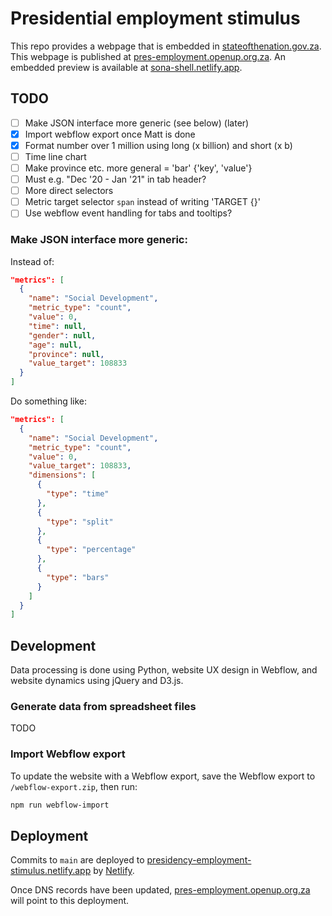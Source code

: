 # Presidential employment stimulus

This repo provides a webpage that is embedded in [stateofthenation.gov.za](https://www.stateofthenation.gov.za/). This webpage is published at [pres-employment.openup.org.za](https://pres-employment.openup.org.za). An embedded preview is available at [sona-shell.netlify.app](https://sona-shell.netlify.app).

## TODO

- [ ] Make JSON interface more generic (see below) (later)
- [x] Import webflow export once Matt is done
- [x] Format number over 1 million using long (x billion) and short (x b)
- [ ] Time line chart
- [ ] Make province etc. more general = 'bar' {'key', 'value'}
- [ ] Must e.g. "Dec '20 - Jan '21" in tab header?
- [ ] More direct selectors
- [ ] Metric target selector `span` instead of writing 'TARGET {}'
- [ ] Use webflow event handling for tabs and tooltips?

### Make JSON interface more generic:

Instead of:

```json
"metrics": [
  {
    "name": "Social Development",
    "metric_type": "count",
    "value": 0,
    "time": null,
    "gender": null,
    "age": null,
    "province": null,
    "value_target": 108833
  }
]
```

Do something like:

```json
"metrics": [
  {
    "name": "Social Development",
    "metric_type": "count",
    "value": 0,
    "value_target": 108833,
    "dimensions": [
      {
        "type": "time"
      },
      {
        "type": "split"
      },
      {
        "type": "percentage"
      },
      {
        "type": "bars"
      }
    ]
  }
]
```


## Development

Data processing is done using Python, website UX design in Webflow, and website dynamics using jQuery and D3.js.

### Generate data from spreadsheet files

TODO

### Import Webflow export

To update the website with a Webflow export, save the Webflow export to `/webflow-export.zip`, then run:

```bash
npm run webflow-import
```

## Deployment

Commits to `main` are deployed to [presidency-employment-stimulus.netlify.app](https://presidency-employment-stimulus.netlify.app) by [Netlify](https://app.netlify.com/sites/presidency-employment-stimulus).

Once DNS records have been updated, [pres-employment.openup.org.za](http://pres-employment.openup.org.za) will point to this deployment.
